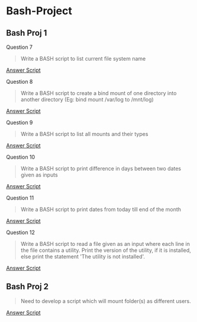 # Bash-Project

## Bash Proj 1
Question 7
>Write a BASH script to list current file system name

[Answer Script](currFileSystemQ7)

Question 8
>Write a BASH script to create a bind mount of one directory into another directory (Eg: bind mount /var/log to /mnt/log)

[Answer Script](bindQ8)

Question 9
>Write a BASH script to list all mounts and their types

[Answer Script](showMountsQ9)

Question 10
>Write a BASH script to print difference in days between two dates given as inputs

[Answer Script](numDaysQ10)

Question 11
>Write a BASH script to print dates from today till end of the month

[Answer Script](daysOfMonthQ11)

Question 12
>Write a BASH script to read a file given as an input where each line in the file contains a utility. Print the version of the utility, if it is installed, else print the statement 'The utility <name> is not installed'.

[Answer Script](utilsCheckerQ12)

## Bash Proj 2
>Need to develop a script which will mount folder(s) as different users.

[Answer Script](mountCoursesBashProj2)
